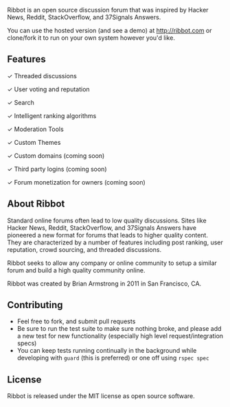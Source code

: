 Ribbot is an open source discussion forum that was inspired by Hacker News, Reddit, StackOverflow, and 37Signals Answers.

You can use the hosted version (and see a demo) at http://ribbot.com or clone/fork it to run on your own system however you'd like.

## Features

&#x2713; Threaded discussions

&#x2713; User voting and reputation

&#x2713; Search

&#x2713; Intelligent ranking algorithms

&#x2713; Moderation Tools

&#x2713; Custom Themes

&#x2713; Custom domains (coming soon)

&#x2713; Third party logins (coming soon)

&#x2713; Forum monetization for owners (coming soon)

## About Ribbot

Standard online forums often lead to low quality discussions. Sites like Hacker News, Reddit, StackOverflow, and 37Signals Answers have pioneered a new format for forums that leads to higher quality content. They are characterized by a number of features including post ranking, user reputation, crowd sourcing, and threaded discussions.

Ribbot seeks to allow any company or online community to setup a similar forum and build a high quality community online.

Ribbot was created by Brian Armstrong in 2011 in San Francisco, CA.

## Contributing

* Feel free to fork, and submit pull requests
* Be sure to run the test suite to make sure nothing broke, and please add a new test for new functionality (especially high level request/integration specs)
* You can keep tests running continually in the background while developing with `guard` (this is preferred) or one off using `rspec spec`

## License

Ribbot is released under the MIT license as open source software.